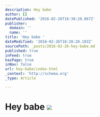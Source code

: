```yaml
---
description: Hey babe
author: []
datePublished: '2016-02-26T18:38:20.867Z'
publisher:
  domain: ''
  name: ''
title: 'Hey babe '
dateModified: '2016-02-26T18:28:20.103Z'
sourcePath: _posts/2016-02-26-hey-babe.md
published: true
inFeed: true
hasPage: true
inNav: false
url: hey-babe/index.html
_context: 'http://schema.org'
_type: Article

---
```

# Hey babe ![](https://the-grid-user-content.s3-us-west-2.amazonaws.com/2f71dd92-8b01-4459-8901-ee7ea1561c30.png)